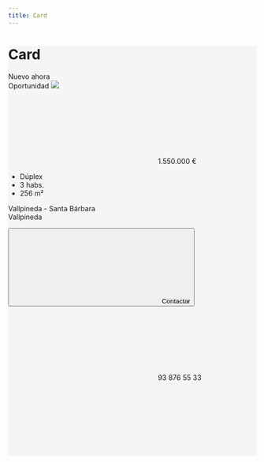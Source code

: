```yaml
---
title: Card
---
```


<div style="background-color: #f5f5f5">
<div class="library__header">
	<div>
		<h1 class="library__header_title">Card</h1>
	</div>
</div>
<div class="library__main">
<div class="re-Card">
    <div class="sui-Card">
        <div class="sui-Card-topContent">
            <div class="re-Card-topcomponent">
                <span class="re-Card-bumpdate re-Small"><span class="re-label">Nuevo</span> ahora</span>
                <div class="re-Card-clientlogo"></div>
                <span class="re-Card-label re-label re-label--accent">Oportunidad</span>
                <a href="#">
                    <img src="http://a.ftcs.es/inmesp/promotion/2015/03/02/19112571/1192767.jpg/w_0/c_690x518/p_1/">
                    </a>
                </div>
            </div>
            <div class="sui-Card-bottomContent">
                <div class="re-Card-content">
                    <div class="re-Card-priceContainer">
                        <span class="re-Card-priceContainer--price">
                            <span class="re-Card-priceContainer--price-down">
                                <svg class="re-icon"><use xmlns:xlink="http://www.w3.org/1999/xlink" xlink:href="../assets/images/fotocasa.sprite.svg#arrow-down"></use></svg>
                            </span>
                            <span class="re-Headline re-Bold">1.550.000 €</span>
                        </span>
                    </div>
                    <div class="re-Card-meta">
                        <ul class="re-List re-List--inline">
                            <li>Dúplex</li>
                            <li>3 habs.</li>
                            <li>256 m²</li>
                        </ul>
                    </div>
                    <p class="re-Card-ubication">
                    Vallpineda - Santa Bárbara<br />
                    Vallpineda</p>
                    <div class="re-Card-footer">
                        <button class="re-Card-contactButton" type="button">
                        <svg class="re-icon"><use xmlns:xlink="http://www.w3.org/1999/xlink" xlink:href="../assets/images/fotocasa.sprite.svg#envelop"></use></svg>
                            <span>Contactar</span>
                        </button>
                        <div class="re-Card-phone">
                        <svg class="re-icon"><use xmlns:xlink="http://www.w3.org/1999/xlink" xlink:href="../assets/images/fotocasa.sprite.svg#phone"></use></svg>
                        93 876 55 33</div>
                        <div class="re-Card-favIcon">
                        <svg class="re-icon"><use xmlns:xlink="http://www.w3.org/1999/xlink" xlink:href="../assets/images/fotocasa.sprite.svg#fav-off"></use></svg>
                            <!-- <span class="re-Card-favIcon--addTofavs"></span> -->
                        </div>
                    </div>
                </div>
            </div>
        </div>
    </div>
</div>
</div>
